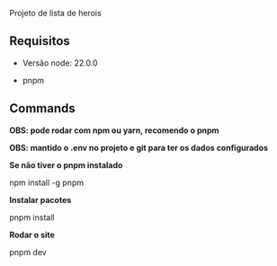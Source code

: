 Projeto de lista de herois

## Requisitos

- Versão node: 22.0.0

- pnpm

## Commands

**OBS: pode rodar com npm ou yarn, recomendo o pnpm**

**OBS: mantido o .env no projeto e git para ter os dados configurados**

**Se não tiver o pnpm instalado**

npm install -g pnpm

**Instalar pacotes**

pnpm install

**Rodar o site**

pnpm dev
